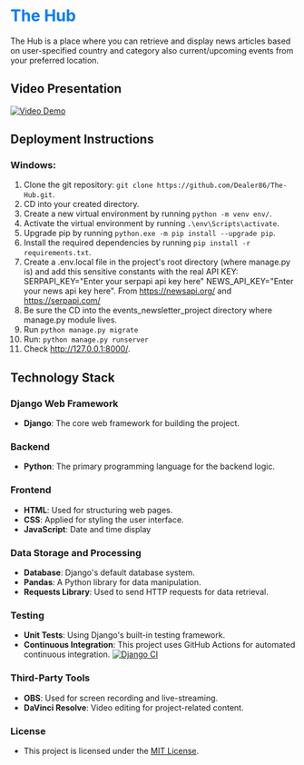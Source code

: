 # <span style="color: #007bff;">The Hub</span>
The Hub is a place where you can retrieve and display news articles based on user-specified country and category also current/upcoming events from your preferred location.
## Video Presentation

[![Video Demo](https://img.youtube.com/vi/fUWraULaFSI/0.jpg)](https://www.youtube.com/watch?v=fUWraULaFSI)

## Deployment Instructions

### Windows:
1. Clone the git repository: `git clone https://github.com/Dealer86/The-Hub.git`.
2. CD into your created directory.
3. Create a new virtual environment by running `python -m venv env/`.
4. Activate the virtual environment by running `.\env\Scripts\activate`.
5. Upgrade pip by running `python.exe -m pip install --upgrade pip`.
6. Install the required dependencies by running `pip install -r requirements.txt`.
7. Create a .env.local file in the project's root directory (where manage.py is) and add this sensitive constants with the real API KEY: SERPAPI_KEY="Enter your serpapi api key here" NEWS_API_KEY="Enter your news api key here". From https://newsapi.org/ and https://serpapi.com/
8. Be sure the CD into the events_newsletter_project directory where manage.py module lives.
9. Run `python manage.py migrate`
10. Run: `python manage.py runserver`
11. Check http://127.0.0.1:8000/.

## Technology Stack

### Django Web Framework
- **Django**: The core web framework for building the project.

### Backend
- **Python**: The primary programming language for the backend logic.

### Frontend
- **HTML**: Used for structuring web pages.
- **CSS**: Applied for styling the user interface.
- **JavaScript**: Date and time display

### Data Storage and Processing
- **Database**: Django's default database system.
- **Pandas**: A Python library for data manipulation.
- **Requests Library**: Used to send HTTP requests for data retrieval.

### Testing
- **Unit Tests**: Using Django's built-in testing framework.
- **Continuous Integration**: This project uses GitHub Actions for automated continuous integration.
[![Django CI](https://github.com/Dealer86/The-Hub/actions/workflows/django.yml/badge.svg)](https://github.com/Dealer86/The-Hub/actions/workflows/django.yml)
### Third-Party Tools
- **OBS**: Used for screen recording and live-streaming.
- **DaVinci Resolve**: Video editing for project-related content.

### License

- This project is licensed under the [MIT License](LICENSE).
